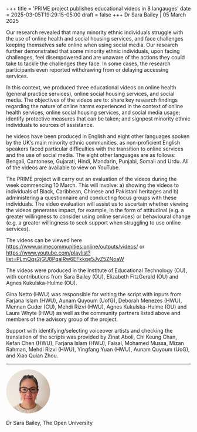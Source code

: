 +++
title = 'PRIME project publishes educational videos in 8 langauges'
date = 2025-03-05T19:29:15-05:00
draft = false
+++
Dr Sara Bailey | 05 March 2025

Our research revealed that many minority ethnic individuals struggle with the use of online health and social housing services, and face challenges keeping themselves safe online when using social media. Our research further demonstrated that some minority ethnic individuals, upon facing challenges, feel disempowered and are unaware of the actions they could take to tackle the challenges they face. In some cases, the research participants even reported withdrawing from or delaying accessing services. 

In this context, we produced three educational videos on online health (general practice services), online social housing services, and social media. The objectives of the videos are to: share key research findings regarding the nature of online harms experienced in the context of online health services, online social housing services, and social media usage; identify protective measures that can be taken; and signpost minority ethnic individuals to sources of assistance. 

he videos have been produced in English and eight other languages spoken by the UK’s main minority ethnic communities, as non-proficient English speakers faced particular difficulties with the transition to online services and the use of social media. The eight other languages are as follows: Bengali, Cantonese, Gujarati, Hindi, Mandarin, Punjabi, Somali and Urdu. All of the videos are available to view on YouTube. 

The PRIME project will carry out an evaluation of the videos during the week commencing 10 March. This will involve: a) showing the videos to individuals of Black, Caribbean, Chinese and Pakistani heritages and b) administering a questionnaire and conducting focus groups with these individuals. The video evaluation will assist us to ascertain whether viewing the videos generates impact, for example, in the form of attitudinal (e.g. a greater willingness to consider using online services) or behavioural change (e.g. a greater willingness to seek support when struggling to use online services).

The videos can be viewed here https://www.primecommunities.online/outputs/videos/ or https://www.youtube.com/playlist?list=PLmQqs2jGU8PqalRw6EFkkqe5JvZ5ZNoaW 


The videos were produced in the Institute of Educational Technology (OU), with contributions from Sara Bailey (OU), Elizabeth FitzGerald (OU) and Agnes Kukulska-Hulme (OU). 

Gina Netto (HWU) was responsible for writing the script with inputs from Farjana Islam (HWU), Aunam Quyoum (UofG), Deborah Menezes (HWU), Mennan Guder (CU), Mehdi Rizvi (HWU), Agnes Kukulska-Hulme (OU) and Laura Whyte (HWU) as well as the community partners listed above and members of the advisory group of the project. 

Support with identifying/selecting voiceover artists and checking the translation of the scripts was provided by Zinat Aboli, Chi Keung Chan, Kefan Chen (HWU), Farjana Islam (HWU), Faisal, Mohamed Mussa, Mizan Rahman, Mehdi Rizvi (HWU), Yingfang Yuan (HWU), Aunam Quyoum (UoG), and Xiao Quian Zhou. 


---

<div class="row" style="margin-bottom:0.5em;">
  <div class="team-image col-lg-2 d-flex align-items-center justify-content-start">
    <img alt="Photo of Dr sara bailey" src="/images/team/sara-bailey.jpg" style="width:120px;height:120px;object-fit:cover;border-radius:50%;">
  </div>
</div>
<div class="row">
  <div class="team-meta col-lg-2 d-flex align-items-center justify-content-start">
    <p class="team-name mb-0" style="text-align:left;width:100%;">Dr Sara Bailey, The Open University</p>
  </div>
</div>